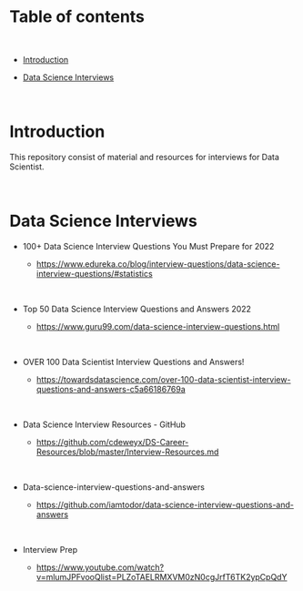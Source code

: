 # Table of contents

<p>&nbsp;</p>

- [Introduction](#Introduction)

- [Data Science Interviews](#Data-Science-Interviews)

 

<p>&nbsp;</p>

# Introduction

This repository consist of material and resources for interviews for Data Scientist.

<p>&nbsp;</p>

# Data Science Interviews

- 100+ Data Science Interview Questions You Must Prepare for 2022

    - https://www.edureka.co/blog/interview-questions/data-science-interview-questions/#statistics

<p>&nbsp;</p>


- Top 50 Data Science Interview Questions and Answers 2022

    - https://www.guru99.com/data-science-interview-questions.html

<p>&nbsp;</p>


- OVER 100 Data Scientist Interview Questions and Answers!

    - https://towardsdatascience.com/over-100-data-scientist-interview-questions-and-answers-c5a66186769a

<p>&nbsp;</p>

- Data Science Interview Resources - GitHub

    - https://github.com/cdeweyx/DS-Career-Resources/blob/master/Interview-Resources.md

<p>&nbsp;</p>

- Data-science-interview-questions-and-answers

    - https://github.com/iamtodor/data-science-interview-questions-and-answers
<p>&nbsp;</p>


- Interview Prep

    - https://www.youtube.com/watch?v=mlumJPFvooQlist=PLZoTAELRMXVM0zN0cgJrfT6TK2ypCpQdY


<p>&nbsp;</p>